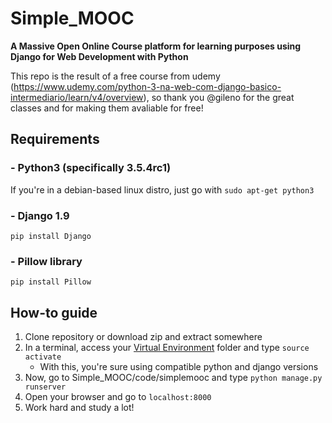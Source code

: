 # Simple_MOOC

**A Massive Open Online Course platform for learning purposes using Django for Web Development with Python**

This repo is the result of a free course from udemy (https://www.udemy.com/python-3-na-web-com-django-basico-intermediario/learn/v4/overview), so thank you @gileno for the great classes and for making them avaliable for free!

## Requirements
### - Python3 (specifically 3.5.4rc1)
If you're in a debian-based linux distro, just go with
`sudo apt-get python3`

### - Django 1.9
`pip install Django`

### - Pillow library
`pip install Pillow`

## How-to guide

1. Clone repository or download zip and extract somewhere
2. In a terminal, access your [Virtual Environment](https://docs.python.org/3/library/venv.html "Setting a virtual environment up") folder and type `source activate`
   - With this, you're sure using compatible python and django versions
3. Now, go to Simple_MOOC/code/simplemooc and type `python manage.py runserver`
4. Open your browser and go to `localhost:8000`
5. Work hard and study a lot!
